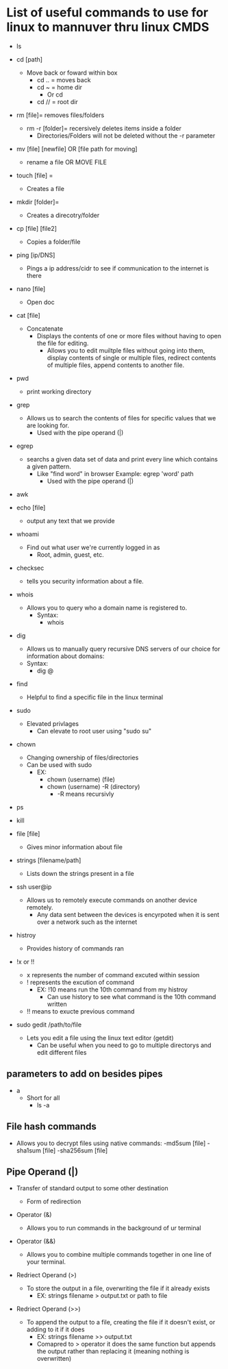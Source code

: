 # List of useful commands to use for linux to mannuver thru linux CMDS

- ls

- cd [path]
  - Move back or foward within box
    - cd .. = moves back
    - cd ~ = home dir
      - Or cd
    - cd // = root dir

- rm [file]= removes files/folders
  - rm -r [folder]= recersively deletes items inside a folder
    - Directories/Folders will not be deleted without the -r parameter

- mv [file] [newfile] OR [file path for moving]
  - rename a file OR MOVE FILE

- touch [file] =
  - Creates a file

- mkdir [folder]=
  - Creates a direcotry/folder

- cp [file] [file2]
  - Copies a folder/file

- ping [ip/DNS]
  - Pings a ip address/cidr to see if communication to the internet is there

- nano [file]
  - Open doc

- cat [file]
  - Concatenate
    - Displays the contents of one or more files without having to open the file for editing.
      - Allows you to edit muiltple files without going into them, display contents of single or multiple files, redirect contents of multiple files, append contents to another file.

- pwd
  - print working directory

- grep
  - Allows us to search the contents of files for specific values that we are looking for.
    - Used with the pipe operand (|)

- egrep
  - searchs a given data set of data and print every line which contains a given pattern.
    - Like "find word" in browser Example: egrep 'word' path
      - Used with the pipe operand (|)

- awk

- echo [file]
  - output any text that we provide
  
- whoami
  - Find out what user we're currently logged in as
    - Root, admin, guest, etc.

- checksec
  - tells you security information about a file.

- whois
  - Allows you to query who a domain name is registered to.
    - Syntax:
      - whois <domain>

- dig
  - Allows us to manually query recursive DNS servers of our choice for information about domains:
  - Syntax: 
    - dig <domain> @<dns-server-ip>

- find
  - Helpful to find a specific file in the linux terminal

- sudo
  - Elevated privlages
    - Can elevate to root user using "sudo su"

- chown
  - Changing ownership of files/directories
  - Can be used with sudo
    - EX:
      - chown (username) (file)
      - chown (username) -R (directory)
        - -R means recursivly

- ps

- kill

- file [file]
  - Gives minor information about file

- strings [filename/path]
  - Lists down the strings present in a file

- ssh user@ip
  - Allows us to remotely execute commands on another device remotely.
    - Any data sent between the devices is encyrpoted when it is sent over a network such as the internet

- histroy
  - Provides history of commands ran

- !x or !!
  - x represents the number of command excuted within session
  - ! represents the excution of command 
    - EX: !10 means run the 10th command from my histroy
      - Can use history to see what command is the 10th command written
  - !! means to exucte previous command

- sudo gedit /path/to/file
  - Lets you edit a file using the linux text editor (getdit)
    - Can be useful when you need to go to multiple directorys and edit different files

## parameters to add on besides pipes

- a
  - Short for all
    - ls -a

## File hash commands

- Allows you to decrypt files using native commands:
  -md5sum [file]
  -sha1sum [file]
  -sha256sum [file]

## Pipe Operand (|)

- Transfer of standard output to some other destination
  - Form of redirection

- Operator (&)
  - Allows you to run commands in the background of ur terminal

- Operator (&&)
  - Allows you to combine multiple commands together in one line of your terminal.

- Redriect Operand (>)
  - To store the output in a file, overwriting the file if it already exists
    - EX: strings filename > output.txt or path to file

- Redriect Operand (>>)
  - To append the output to a file, creating the file if it doesn't exist, or adding to it if it does
    - EX: strings filename >> output.txt
    - Comapred to > operator it does the same function but appends the output rather than replacing it (meaning nothing is overwritten)
